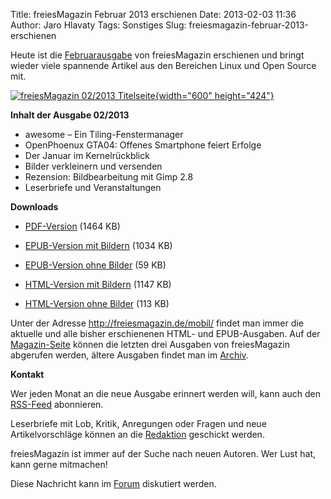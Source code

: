 Title: freiesMagazin Februar 2013 erschienen
Date: 2013-02-03 11:36
Author: Jaro Hlavaty
Tags: Sonstiges
Slug: freiesmagazin-februar-2013-erschienen

Heute ist die
[Februarausgabe](http://www.freiesmagazin.de/freiesMagazin-2013-02) von
freiesMagazin erschienen und bringt wieder viele spannende Artikel aus
den Bereichen Linux und Open Source mit.


[![freiesMagazin 02/2013
Titelseite](http://www.freiesmagazin.de/system/files/freiesmagazin-2013-02.png){width="600"
height="424"}](http://www.freiesmagazin.de/system/files/freiesmagazin-2013-02.png)


<!--break--><!--break-->

**Inhalt der Ausgabe 02/2013**


-   awesome – Ein Tiling-Fenstermanager
-   OpenPhoenux GTA04: Offenes Smartphone feiert Erfolge
-   Der Januar im Kernelrückblick
-   Bilder verkleinern und versenden
-   Rezension: Bildbearbeitung mit Gimp 2.8
-   Leserbriefe und Veranstaltungen


**Downloads**


-   [PDF-Version](http://www.freiesmagazin.de/ftp/2013/freiesMagazin-2013-02.pdf)
    (1464 KB)


-   [EPUB-Version mit
    Bildern](http://www.freiesmagazin.de/ftp/2013/freiesMagazin-2013-02-bilder.epub)
    (1034 KB)


-   [EPUB-Version ohne
    Bilder](http://www.freiesmagazin.de/ftp/2013/freiesMagazin-2013-02.epub)
    (59 KB)


-   [HTML-Version mit
    Bildern](http://www.freiesmagazin.de/mobil/freiesMagazin-2013-02-bilder.html)
    (1147 KB)


-   [HTML-Version ohne
    Bilder](http://www.freiesmagazin.de/mobil/freiesMagazin-2013-02.html)
    (113 KB)


Unter der Adresse <http://freiesmagazin.de/mobil/> findet man immer die
aktuelle und alle bisher erschienenen HTML- und EPUB-Ausgaben. Auf der
[Magazin-Seite](http://www.freiesmagazin.de/magazin) können die letzten
drei Ausgaben von freiesMagazin abgerufen werden, ältere Ausgaben findet
man im [Archiv](http://www.freiesmagazin.de/archiv).


**Kontakt**


Wer jeden Monat an die neue Ausgabe erinnert werden will, kann auch den
[RSS-Feed](http://www.freiesmagazin.de/rss.xml) abonnieren.


Leserbriefe mit Lob, Kritik, Anregungen oder Fragen und neue
Artikelvorschläge können an die
[Redaktion](http://www.freiesmagazin.de/kontakt) geschickt werden.


freiesMagazin ist immer auf der Suche nach neuen Autoren. Wer Lust hat,
kann gerne mitmachen!


Diese Nachricht kann im
[Forum](http://forum.kubuntu-de.org/index.php?board=1.0) diskutiert
werden.




